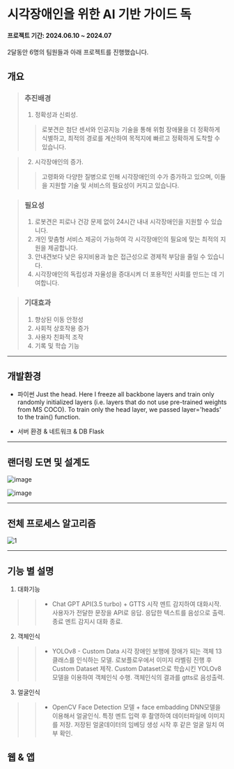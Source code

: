 # 시각장애인을 위한 AI 기반 가이드 독

#### 프로젝트 기간: 2024.06.10 ~ 2024.07

2달동안 6명의 팀원들과 아래 프로젝트를 진행했습니다.

## 개요
> ### 추진배경
> 1. 정확성과 신뢰성.
>>   로봇견은 첨단 센서와 인공지능 기술을 통해 위험 장애물을 더 정확하게 식별하고, 최적의 경로를 계산하여 목적지에 빠르고 정확하게 도착할 수 있습니다.

> 2. 시각장애인의 증가.
>>   고령화와 다양한 질병으로 인해 시각장애인의 수가 증가하고 있으며, 이들을 지원할 기술 및 서비스의 필요성이 커지고 있습니다.

> ### 필요성
> 1. 로봇견은 피로나 건강 문제 없이 24시간 내내 시각장애인을 지원할 수 있습니다.
> 2. 개인 맞춤형 서비스 제공이 가능하여 각 시각장애인의 필요에 맞는 최적의 지원을 제공합니다.
> 3. 안내견보다 낮은 유지비용과 높은 접근성으로 경제적 부담을 줄일 수 있습니다.
> 4. 시각장애인의 독립성과 자율성을 증대시켜 더 포용적인 사회를 만드는 데 기여합니다.

> ### 기대효과
> 1. 향상된 이동 안정성
> 2. 사회적 상호작용 증가
> 3. 사용자 친화적 조작
> 4. 기록 및 학습 기능

----------------------------------------------------------------------------------------------------

## 개발환경

+ 파이썬 
    Just the head. Here I freeze all backbone layers and train only randomly initialized layers (i.e. layers that do not use pre-trained weights from MS COCO). 
    To train only the head layer, we passed layer='heads' to the train() function.

+ 서버 환경 & 네트워크 & DB
        Flask
  
----------------------------------------------------------------------------------------------------

## 랜더링 도면 및 설계도
![image](https://github.com/user-attachments/assets/be92ea05-6bc1-43c8-aa12-77a2cc6b5169)

![image](https://github.com/user-attachments/assets/db97f52a-e6fb-4d92-b001-2492361cdab5)

----------------------------------------------------------------------------------------------------

## 전체 프로세스 알고리즘
![1](https://github.com/user-attachments/assets/8cef98f5-37e3-4b49-b72d-f098cc3910b4)

----------------------------------------------------------------------------------------------------
## 기능 별 설명
1. 대화기능
>> + Chat GPT API(3.5 turbo) + GTTS
    시작 멘트 감지하여 대화시작. 사용자가 전달한 문장을 API로 응답. 응답한 텍스트를 음성으로 출력. 종료 멘트 감지시 대화 종료.
2. 객체인식
>> + YOLOv8 - Custom Data
    시각 장애인 보행에 장애가 되는 객체 13클래스를 인식하는 모델. 로보플로우에서 이미지 라벨링 진행 후 Custom Dataset 제작. Custom Dataset으로 학습시킨 YOLOv8 모델을 이용하여 객체인식 수행.
    객체인식의 결과를 gtts로 음성출력.
3. 얼굴인식
>> + OpenCV Face Detection 모델 + face embadding
    DNN모델을 이용해서 얼굴인식. 특정 멘트 입력 후 촬영하여 데이터파일에 이미지를 저장. 저장된 얼굴데이터의 임베딩 생성 시작 후 같은 얼굴 일치 여부 확인.

## 웹 & 앱


